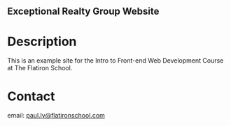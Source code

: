 Exceptional Realty Group Website
---

# Description

This is an example site for the Intro to Front-end Web Development Course at The Flatiron School.

# Contact

email: paul.ly@flatironschool.com
